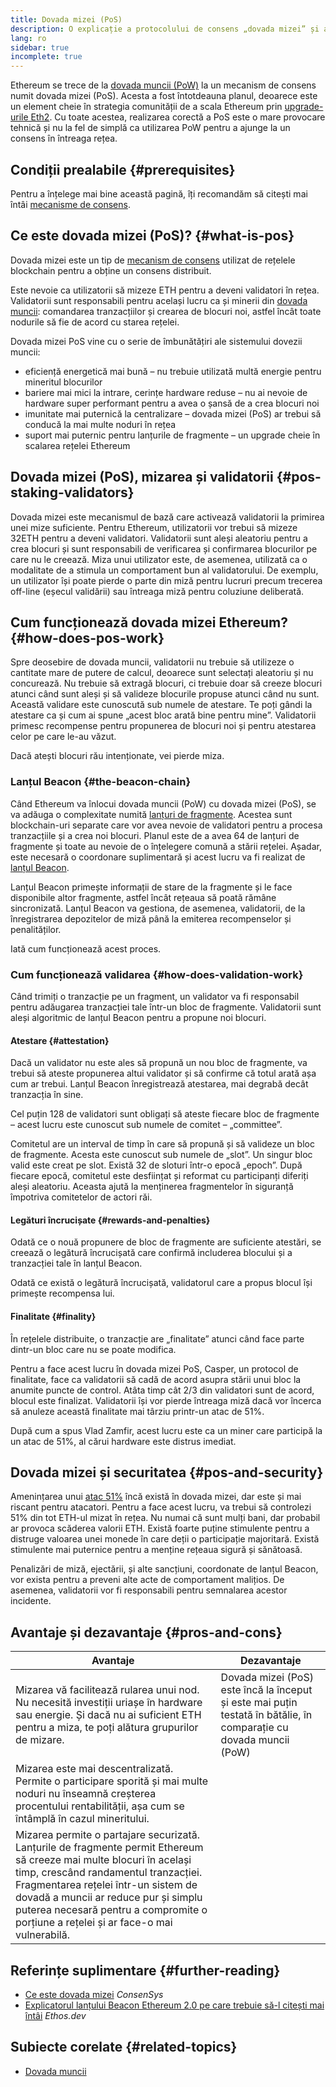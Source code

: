 ```yaml
---
title: Dovada mizei (PoS)
description: O explicație a protocolului de consens „dovada mizei” și a rolului său în Ethereum.
lang: ro
sidebar: true
incomplete: true
---
```


Ethereum se trece de la [dovada muncii (PoW)](/developers/docs/consensus-mechanisms/pow/) la un mecanism de consens numit dovada mizei (PoS). Acesta a fost întotdeauna planul, deoarece este un element cheie în strategia comunității de a scala Ethereum prin [upgrade-urile Eth2](/eth2/). Cu toate acestea, realizarea corectă a PoS este o mare provocare tehnică și nu la fel de simplă ca utilizarea PoW pentru a ajunge la un consens în întreaga rețea.

## Condiții prealabile {#prerequisites}

Pentru a înțelege mai bine această pagină, îți recomandăm să citești mai întâi [mecanisme de consens](/developers/docs/consensus-mechanisms/).

## Ce este dovada mizei (PoS)? {#what-is-pos}

Dovada mizei este un tip de [mecanism de consens](/developers/docs/consensus-mechanisms/) utilizat de rețelele blockchain pentru a obține un consens distribuit.

Este nevoie ca utilizatorii să mizeze ETH pentru a deveni validatori în rețea. Validatorii sunt responsabili pentru același lucru ca și minerii din [dovada muncii](/developers/docs/consensus-mechanisms/pow/): comandarea tranzacțiilor și crearea de blocuri noi, astfel încât toate nodurile să fie de acord cu starea rețelei.

Dovada mizei PoS vine cu o serie de îmbunătățiri ale sistemului dovezii muncii:

- eficiență energetică mai bună – nu trebuie utilizată multă energie pentru mineritul blocurilor
- bariere mai mici la intrare, cerințe hardware reduse – nu ai nevoie de hardware super performant pentru a avea o șansă de a crea blocuri noi
- imunitate mai puternică la centralizare – dovada mizei (PoS) ar trebui să conducă la mai multe noduri în rețea
- suport mai puternic pentru lanțurile de fragmente – un upgrade cheie în scalarea rețelei Ethereum

## Dovada mizei (PoS), mizarea și validatorii {#pos-staking-validators}

Dovada mizei este mecanismul de bază care activează validatorii la primirea unei mize suficiente. Pentru Ethereum, utilizatorii vor trebui să mizeze 32ETH pentru a deveni validatori. Validatorii sunt aleși aleatoriu pentru a crea blocuri și sunt responsabili de verificarea și confirmarea blocurilor pe care nu le creează. Miza unui utilizator este, de asemenea, utilizată ca o modalitate de a stimula un comportament bun al validatorului. De exemplu, un utilizator își poate pierde o parte din miză pentru lucruri precum trecerea off-line (eșecul validării) sau întreaga miză pentru coluziune deliberată.

## Cum funcționează dovada mizei Ethereum? {#how-does-pos-work}

Spre deosebire de dovada muncii, validatorii nu trebuie să utilizeze o cantitate mare de putere de calcul, deoarece sunt selectați aleatoriu și nu concurează. Nu trebuie să extragă blocuri, ci trebuie doar să creeze blocuri atunci când sunt aleși și să valideze blocurile propuse atunci când nu sunt. Această validare este cunoscută sub numele de atestare. Te poți gândi la atestare ca și cum ai spune „acest bloc arată bine pentru mine”. Validatorii primesc recompense pentru propunerea de blocuri noi și pentru atestarea celor pe care le-au văzut.

Dacă atești blocuri rău intenționate, vei pierde miza.

### Lanțul Beacon {#the-beacon-chain}

Când Ethereum va înlocui dovada muncii (PoW) cu dovada mizei (PoS), se va adăuga o complexitate numită [lanțuri de fragmente](/eth2/shard-chains/). Acestea sunt blockchain-uri separate care vor avea nevoie de validatori pentru a procesa tranzacțiile și a crea noi blocuri. Planul este de a avea 64 de lanțuri de fragmente și toate au nevoie de o înțelegere comună a stării rețelei. Așadar, este necesară o coordonare suplimentară și acest lucru va fi realizat de [lanțul Beacon](/upgrades/beacon-chain/).

Lanțul Beacon primește informații de stare de la fragmente și le face disponibile altor fragmente, astfel încât rețeaua să poată rămâne sincronizată. Lanțul Beacon va gestiona, de asemenea, validatorii, de la înregistrarea depozitelor de miză până la emiterea recompenselor și penalităților.

Iată cum funcționează acest proces.

### Cum funcționează validarea {#how-does-validation-work}

Când trimiți o tranzacție pe un fragment, un validator va fi responsabil pentru adăugarea tranzacției tale într-un bloc de fragmente. Validatorii sunt aleși algoritmic de lanțul Beacon pentru a propune noi blocuri.

#### Atestare {#attestation}

Dacă un validator nu este ales să propună un nou bloc de fragmente, va trebui să ateste propunerea altui validator și să confirme că totul arată așa cum ar trebui. Lanțul Beacon înregistrează atestarea, mai degrabă decât tranzacția în sine.

Cel puțin 128 de validatori sunt obligați să ateste fiecare bloc de fragmente – acest lucru este cunoscut sub numele de comitet – „committee”.

Comitetul are un interval de timp în care să propună și să valideze un bloc de fragmente. Acesta este cunoscut sub numele de „slot”. Un singur bloc valid este creat pe slot. Există 32 de sloturi într-o epocă „epoch”. După fiecare epocă, comitetul este desființat și reformat cu participanți diferiți aleși aleatoriu. Aceasta ajută la menținerea fragmentelor în siguranță împotriva comitetelor de actori răi.

#### Legături încrucișate {#rewards-and-penalties}

Odată ce o nouă propunere de bloc de fragmente are suficiente atestări, se creează o legătură încrucișată care confirmă includerea blocului și a tranzacției tale în lanțul Beacon.

Odată ce există o legătură încrucișată, validatorul care a propus blocul își primește recompensa lui.

#### Finalitate {#finality}

În rețelele distribuite, o tranzacție are „finalitate” atunci când face parte dintr-un bloc care nu se poate modifica.

Pentru a face acest lucru în dovada mizei PoS, Casper, un protocol de finalitate, face ca validatorii să cadă de acord asupra stării unui bloc la anumite puncte de control. Atâta timp cât 2/3 din validatori sunt de acord, blocul este finalizat. Validatorii își vor pierde întreaga miză dacă vor încerca să anuleze această finalitate mai târziu printr-un atac de 51%.

După cum a spus Vlad Zamfir, acest lucru este ca un miner care participă la un atac de 51%, al cărui hardware este distrus imediat.

## Dovada mizei și securitatea {#pos-and-security}

Amenințarea unui [atac 51%](https://www.investopedia.com/terms/1/51-attack.asp) încă există în dovada mizei, dar este și mai riscant pentru atacatori. Pentru a face acest lucru, va trebui să controlezi 51% din tot ETH-ul mizat în rețea. Nu numai că sunt mulți bani, dar probabil ar provoca scăderea valorii ETH. Există foarte puține stimulente pentru a distruge valoarea unei monede în care deții o participație majoritară. Există stimulente mai puternice pentru a menține rețeaua sigură și sănătoasă.

Penalizări de miză, ejectării, și alte sancțiuni, coordonate de lanțul Beacon, vor exista pentru a preveni alte acte de comportament malițios. De asemenea, validatorii vor fi responsabili pentru semnalarea acestor incidente.

## Avantaje și dezavantaje {#pros-and-cons}

| Avantaje                                                                                                                                                                                                                                                                                                                             | Dezavantaje                                                                                                        |
| ------------------------------------------------------------------------------------------------------------------------------------------------------------------------------------------------------------------------------------------------------------------------------------------------------------------------------------ | ------------------------------------------------------------------------------------------------------------------ |
| Mizarea vă facilitează rularea unui nod. Nu necesită investiții uriașe în hardware sau energie. Și dacă nu ai suficient ETH pentru a miza, te poți alătura grupurilor de mizare.                                                                                                                                                     | Dovada mizei (PoS) este încă la început și este mai puțin testată în bătălie, în comparație cu dovada muncii (PoW) |
| Mizarea este mai descentralizată. Permite o participare sporită și mai multe noduri nu înseamnă creșterea procentului rentabilității, așa cum se întâmplă în cazul mineritului.                                                                                                                                                      |                                                                                                                    |
| Mizarea permite o partajare securizată. Lanțurile de fragmente permit Ethereum să creeze mai multe blocuri în același timp, crescând randamentul tranzacției. Fragmentarea rețelei într-un sistem de dovadă a muncii ar reduce pur și simplu puterea necesară pentru a compromite o porțiune a rețelei și ar face-o mai vulnerabilă. |                                                                                                                    |

## Referințe suplimentare {#further-reading}

- [Ce este dovada mizei](https://consensys.net/blog/blockchain-explained/what-is-proof-of-stake/) _ConsenSys_
- [Explicatorul lanțului Beacon Ethereum 2.0 pe care trebuie să-l citești mai întâi](https://ethos.dev/beacon-chain/) _Ethos.dev_

## Subiecte corelate {#related-topics}

- [Dovada muncii](/developers/docs/consensus-mechanisms/pow/)
